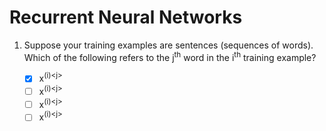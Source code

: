 # Recurrent Neural Networks
1. Suppose your training examples are sentences (sequences of words). Which of the following refers to the j<sup>th</sup> word in the i<sup>th</sup> training example?

	- [x] x<sup>(i)\<j> </sup>
	- [ ] x<sup>(i)\<j> </sup>
	- [ ] x<sup>(i)\<j> </sup>
	- [ ] x<sup>(i)\<j> </sup>
